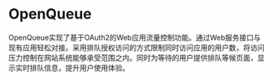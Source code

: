 # OpenQueue
OpenQueue实现了基于OAuth2的Web应用流量控制功能。通过Web服务接口与现有应用轻松对接。采用排队授权访问的方式限制同时访问应用的用户数，将访问压力控制在网站系统能够承受范围之内。同时为等待的用户提供排队等候页面，显示实时排队信息，提升用户使用体验。
